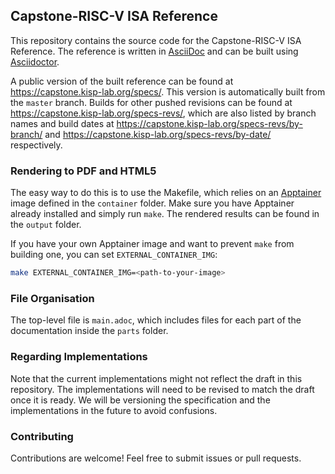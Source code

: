 ## Capstone-RISC-V ISA Reference

This repository contains the source code for the Capstone-RISC-V ISA Reference.
The reference is written in [AsciiDoc](https://asciidoc.org/) and can be built
using [Asciidoctor](https://asciidoctor.org/).

A public version of the built reference can be found at https://capstone.kisp-lab.org/specs/.
This version is automatically built from the `master` branch.
Builds for other pushed revisions can be found at https://capstone.kisp-lab.org/specs-revs/,
which are also listed by branch names and build dates at
https://capstone.kisp-lab.org/specs-revs/by-branch/ and https://capstone.kisp-lab.org/specs-revs/by-date/
respectively.

### Rendering to PDF and HTML5

The easy way to do this is to use the Makefile, which relies on an
[Apptainer](https://apptainer.org/) image defined in the `container` folder.
Make sure you have Apptainer already installed and simply run `make`.
The rendered results can be found in the `output` folder.

If you have your own Apptainer image and want to prevent `make` from
building one, you can set `EXTERNAL_CONTAINER_IMG`:

```bash
make EXTERNAL_CONTAINER_IMG=<path-to-your-image>
```

### File Organisation

The top-level file is `main.adoc`, which includes files for each part
of the documentation inside the `parts` folder.

### Regarding Implementations

Note that the current implementations might not reflect the draft in this
repository.
The implementations will need to be revised to match the draft once it is
ready.
We will be versioning the specification and the implementations in the future
to avoid confusions.

### Contributing

Contributions are welcome! Feel free to submit issues or pull requests.
